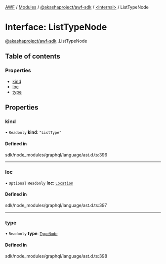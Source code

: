 [AWF](../README.md) / [Modules](../modules.md) / [@akashaproject/awf-sdk](../modules/akashaproject_awf_sdk.md) / [<internal\>](../modules/akashaproject_awf_sdk._internal_.md) / ListTypeNode

# Interface: ListTypeNode

[@akashaproject/awf-sdk](../modules/akashaproject_awf_sdk.md).[<internal>](../modules/akashaproject_awf_sdk._internal_.md).ListTypeNode

## Table of contents

### Properties

- [kind](akashaproject_awf_sdk._internal_.ListTypeNode.md#kind)
- [loc](akashaproject_awf_sdk._internal_.ListTypeNode.md#loc)
- [type](akashaproject_awf_sdk._internal_.ListTypeNode.md#type)

## Properties

### kind

• `Readonly` **kind**: ``"ListType"``

#### Defined in

sdk/node_modules/graphql/language/ast.d.ts:396

___

### loc

• `Optional` `Readonly` **loc**: [`Location`](../classes/akashaproject_awf_sdk._internal_.Location.md)

#### Defined in

sdk/node_modules/graphql/language/ast.d.ts:397

___

### type

• `Readonly` **type**: [`TypeNode`](../modules/akashaproject_awf_sdk._internal_.md#typenode)

#### Defined in

sdk/node_modules/graphql/language/ast.d.ts:398
